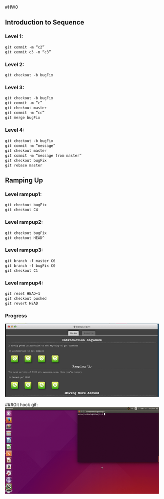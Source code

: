 #HW0

## Introduction to Sequence
### Level 1:
```
git commit -m “c2”
git commit c3 -m “c3”
```
### Level 2:
```
git checkout -b bugFix
```

### Level 3:
```
git checkout -b bugFix
git commit -m “c”
git checkout master
git commit -m “cc”
git merge bugFix
```

### Level 4:
```
git checkout -b bugFix
git commit -m “message”
git checkout master
git commit -m “message from master”
git checkout bugFix
git rebase master
```

## Ramping Up
### Level rampup1:
```
git checkout bugFix
git checkout C4
```

### Level rampup2:
```
git checkout bugFix
git checkout HEAD^
```

### Level rampup3:
```
git branch -f master C6
git branch -f bugFix C0
git checkout C1
```

### Level rampup4:
```
git reset HEAD~1
git checkout pushed
git revert HEAD
```

### Progress
![image](https://github.com/shivajividhale/HW/blob/master/HW0/Git_summup.PNG)

###Git hook gif:
![image](https://github.com/shivajividhale/HW/blob/master/HW0/savidhal_HW0.gif)